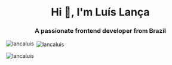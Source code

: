 <h1 align="center">Hi 👋, I'm Luís Lança</h1>
<h3 align="center">A passionate frontend developer from Brazil</h3>

<p><img align="left" src="https://github-readme-stats.vercel.app/api/top-langs?username=lancaluis&show_icons=true&locale=en&layout=compact" alt="lancaluis" /></p>

<p>&nbsp;<img align="center" src="https://github-readme-stats.vercel.app/api?username=lancaluis&show_icons=true&locale=en" alt="lancaluis" /></p>

<p><img align="center" src="https://github-readme-streak-stats.herokuapp.com/?user=lancaluis&" alt="lancaluis" /></p>
